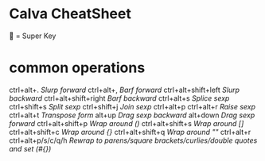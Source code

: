 # Calva CheatSheet #

   = Super Key

# common operations
  ctrl+alt+. 		*Slurp forward*
  ctrl+alt+,		*Barf forward*
  ctrl+alt+shift+left	*Slurp backward*
  ctrl+alt+shift+right	*Barf backward*
  ctrl+alt+s		*Splice sexp*
  ctrl+shift+s		*Split sexp*
  ctrl+shift+j		*Join sexp*
  ctrl+alt+p ctrl+alt+r	*Raise sexp*
  ctrl+alt+t		*Transpose form*
  alt+up		*Drag sexp backward*
  alt+down		*Drag sexp forward*
  ctrl+alt+shift+p	*Wrap around ()*
  ctrl+alt+shift+s	*Wrap around []*
  ctrl+alt+shift+c	*Wrap around {}*
  ctrl+alt+shift+q	*Wrap around ""*
  ctrl+alt+r
  ctrl+alt+p/s/c/q/h	*Rewrap to parens/square brackets/curlies/double quotes and set (#{})*
